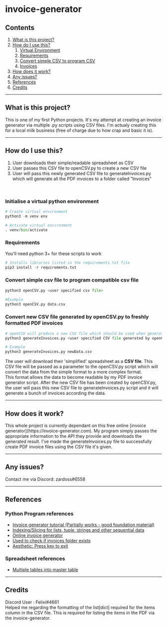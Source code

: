 # invoice-generator

<h2>Contents</h2>

1. [What is this project?](#whatisthisproject)
2. [How do I use this?](#howdoiusethis)
    1. [Virtual Environment](#venv)
    2. [Requirements](#requirements)
    3. [Convert simple CSV to program CSV](#conversion)
    4. [Invoices](#invoices)
3. [How does it work?](#howdoesthiswork)
4. [Any issues?](#anyissues)
5. [References](#references)
6. [Credits](#credits)

---

<!-- Section 1 -->
<h2>What is this project?<a name="whatisthisproject"></a></h2>
This is one of my first Python projects. It's my attempt at creating an invoice generator via multiple .py scripts using CSV files. I'm actualy creating this for a local milk business (free of charge due to how crap and basic it is).

---
<!-- Section 2 -->
<h2> How do I use this? <a name="howdoiusethis"></a> </h2>

1. User downloads their simple/readable spreadsheet as CSV
2. User passes this CSV file to openCSV.py to create a new CSV file
3. User will pass this newly generated CSV file to generateInvoices.py which will generate all the PDF invoices to a folder called "Invoices"
</br>
<h3> Initialise a virtual python environment <a name="venv"></a></h3>

```python
# Create virtual environment
python3 -m venv env

# Activate virtual environment
. venv/bin/activate
```

<h3> Requirements <a name="requirements"></a> </h3>
You'll need python 3+ for these scripts to work

```python
# Installs libraries listed in the requirements.txt file
pip3 install -r requirements.txt
```

<h3> Convert simple csv file to program compatible csv file <a name="conversion"></a></h3>

```python
python3 openCSV.py <user specified csv file>

#Example
python3 openCSV.py data.csv
```

<h3> Convert new CSV file generated by openCSV.py to freshly formatted PDF invoices <a name="invoices"></a></h3>

```python
# openCSV will produce a new CSV file which should be used when generating invoices via my script
python3 generateInvoices.py <user specified CSV file generated by openCSV.py>

# Example
python3 generateInvoices.py newData.csv
```

The user will download their 'simplified' spreadsheet as a <b>CSV file</b>. This CSV file will be passed as a parameter to the openCSV.py script which will convert the data from the simple format to a more complex format.
</br >
This format allows the data to become readable by my PDF invoice generator script. After the new CSV file has been created by openCSV.py, the user will pass this new CSV file to generateInvoices.py script and it will generate a bunch of invoices according the data.

---

<h2> How does it work? <a name="howdoesthiswork"></a></h2>
This whole project is currently dependant on this free online [invoice generator](https://invoice-generator.com). My program simply passes the appropriate information to the API they provide and downloads the generated result. I've made the generateInvoices.py file to successfully create PDF invoice files using the CSV file it's given.

---

<h2> Any issues? <a name="anyissues"></a></h2>
Contact me via Discord: zardoss#6558

---

<h2> References <a name="references"></a></h2>
<h3>Python Program references</h3>

- [Invoice generator tutorial (Partially works - good foundation material)](https://www.youtube.com/watch?v=icvjtqoufMM&t=849s)
- [Indexing/Slicing for lists, tuple, strings and other sequential data](https://railsware.com/blog/python-for-machine-learning-indexing-and-slicing-for-lists-tuples-strings-and-other-sequential-types/)
- [Online invoice generator](https://invoice-generator.com)
- [Used to check if invoices folder exists](https://www.guru99.com/python-check-if-file-exists.html)
- [Aesthetic: Press key to exit](https://intellipaat.com/community/5566/how-do-i-make-python-to-wait-for-a-pressed-key)

<h3>Spreadsheet references</h3>

- [Multiple tables into master table](https://www.youtube.com/watch?v=q8awNSYNdq4)
---

<h2> Credits <a name="credits"></a></h2>
Discord User : Felixi#4661
</br>
Helped me regarding the formatting of the list[dict] required for the items column in the CSV file. This is required for listing the items in the PDF via the invoice-generator.